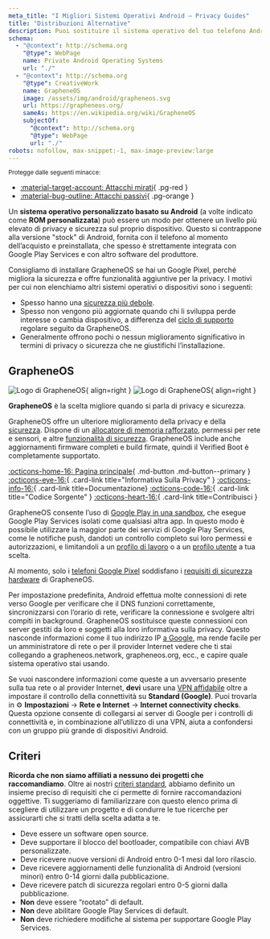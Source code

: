 ```yaml
---
meta_title: "I Migliori Sistemi Operativi Android – Privacy Guides"
title: "Distribuzioni Alternative"
description: Puoi sostituire il sistema operativo del tuo telefono Android con queste alternative sicure e rispettose della privacy.
schema:
  - "@context": http://schema.org
    "@type": WebPage
    name: Private Android Operating Systems
    url: "./"
  - "@context": http://schema.org
    "@type": CreativeWork
    name: GrapheneOS
    image: /assets/img/android/grapheneos.svg
    url: https://grapheneos.org/
    sameAs: https://en.wikipedia.org/wiki/GrapheneOS
    subjectOf:
      "@context": http://schema.org
      "@type": WebPage
      url: "./"
robots: nofollow, max-snippet:-1, max-image-preview:large
---
```


<small>Protegge dalle seguenti minacce:</small>

- [:material-target-account: Attacchi mirati](../basics/common-threats.md#attacks-against-specific-individuals){ .pg-red }
- [:material-bug-outline: Attacchi passivi](../basics/common-threats.md#security-and-privacy){ .pg-orange }

Un **sistema operativo personalizzato basato su Android** (a volte indicato come **ROM personalizzata**) può essere un modo per ottenere un livello più elevato di privacy e sicurezza sul proprio dispositivo. Questo si contrappone alla versione "stock" di Android, fornita con il telefono al momento dell’acquisto e preinstallata, che spesso è strettamente integrata con Google Play Services e con altro software del produttore.

Consigliamo di installare GrapheneOS se hai un Google Pixel, perché migliora la sicurezza e offre funzionalità aggiuntive per la privacy. I motivi per cui non elenchiamo altri sistemi operativi o dispositivi sono i seguenti:

- Spesso hanno una [sicurezza più debole](index.md#install-a-custom-distribution).
- Spesso non vengono più aggiornate quando chi li sviluppa perde interesse o cambia dispositivo, a differenza del [ciclo di supporto](https://grapheneos.org/faq#device-lifetime) regolare seguito da GrapheneOS.
- Generalmente offrono pochi o nessun miglioramento significativo in termini di privacy o sicurezza che ne giustifichi l’installazione.

## GrapheneOS

<div class="admonition recommendation" markdown>

![Logo di GrapheneOS](../assets/img/android/grapheneos.svg#only-light){ align=right }
![Logo di GrapheneOS](../assets/img/android/grapheneos-dark.svg#only-dark){ align=right }

**GrapheneOS** è la scelta migliore quando si parla di privacy e sicurezza.

GrapheneOS offre un ulteriore miglioramento della privacy e della [sicurezza](https://en.wikipedia.org/wiki/Hardening_\(computing\)). Dispone di un [allocatore di memoria rafforzato](https://github.com/GrapheneOS/hardened_malloc), permessi per rete e sensori, e altre [funzionalità di sicurezza](https://grapheneos.org/features). GrapheneOS include anche aggiornamenti firmware completi e build firmate, quindi il Verified Boot è completamente supportato.

[:octicons-home-16: Pagina principale](https://grapheneos.org){ .md-button .md-button--primary }
[:octicons-eye-16:](https://grapheneos.org/faq#privacy-policy){ .card-link title="Informativa Sulla Privacy" }
[:octicons-info-16:](https://grapheneos.org/faq){ .card-link title=Documentazione}
[:octicons-code-16:](https://grapheneos.org/source){ .card-link title="Codice Sorgente" }
[:octicons-heart-16:](https://grapheneos.org/donate){ .card-link title=Contribuisci }

</div>

GrapheneOS consente l’uso di [Google Play in una sandbox](https://grapheneos.org/usage#sandboxed-google-play), che esegue Google Play Services isolati come qualsiasi altra app. In questo modo è possibile utilizzare la maggior parte dei servizi di Google Play Services, come le notifiche push, dandoti un controllo completo sui loro permessi e autorizzazioni, e limitandoli a un [profilo di lavoro](../os/android-overview.md#work-profile) o a un [profilo utente](../os/android-overview.md#user-profiles) a tua scelta.

Al momento, solo i [telefoni Google Pixel](../mobile-phones.md#google-pixel) soddisfano i [requisiti di sicurezza hardware](https://grapheneos.org/faq#future-devices) di GrapheneOS.

Per impostazione predefinita, Android effettua molte connessioni di rete verso Google per verificare che il DNS funzioni correttamente, sincronizzarsi con l’orario di rete, verificare la connessione e svolgere altri compiti in background. GrapheneOS sostituisce queste connessioni con server gestiti da loro e soggetti alla loro informativa sulla privacy. Questo nasconde informazioni come il tuo indirizzo IP [a Google](../basics/common-threats.md#privacy-from-service-providers), ma rende facile per un amministratore di rete o per il provider Internet vedere che ti stai collegando a grapheneos.network, grapheneos.org, ecc., e capire quale sistema operativo stai usando.

Se vuoi nascondere informazioni come queste a un avversario presente sulla tua rete o al provider Internet, **devi** usare una [VPN affidabile](../vpn.md) oltre a impostare il controllo della connettività su **Standard (Google)**. Puoi trovarla in :gear: **Impostazioni** → **Rete e Internet** → **Internet connectivity checks**. Questa opzione consente di collegarsi ai server di Google per i controlli di connettività e, in combinazione all’utilizzo di una VPN, aiuta a confondersi con un gruppo più grande di dispositivi Android.

## Criteri

**Ricorda che non siamo affiliati a nessuno dei progetti che raccomandiamo**. Oltre ai nostri [criteri standard](../about/criteria.md), abbiamo definito un insieme preciso di requisiti che ci permette di fornire raccomandazioni oggettive. Ti suggeriamo di familiarizzare con questo elenco prima di scegliere di utilizzare un progetto e di condurre le tue ricerche per assicurarti che si tratti della scelta adatta a te.

- Deve essere un software open source.
- Deve supportare il blocco del bootloader, compatibile con chiavi AVB personalizzate.
- Deve ricevere nuove versioni di Android entro 0-1 mesi dal loro rilascio.
- Deve ricevere aggiornamenti delle funzionalità di Android (versioni minori) entro 0-14 giorni dalla pubblicazione.
- Deve ricevere patch di sicurezza regolari entro 0-5 giorni dalla pubblicazione.
- **Non** deve essere “rootato” di default.
- **Non** deve abilitare Google Play Services di default.
- **Non** deve richiedere modifiche al sistema per supportare Google Play Services.
